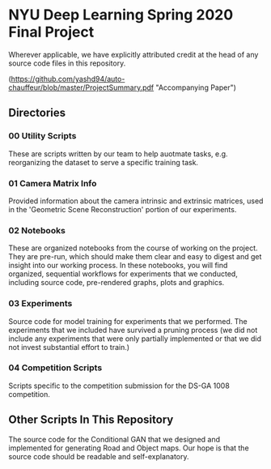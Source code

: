 # NYU Deep Learning Spring 2020 Final Project
Wherever applicable, we have explicitly attributed credit at the head of any source code files in this repository.

(https://github.com/yashd94/auto-chauffeur/blob/master/ProjectSummary.pdf "Accompanying Paper")

## Directories
### 00 Utility Scripts
These are scripts written by our team to help auotmate tasks, e.g. reorganizing the dataset to serve a specific training task.

### 01 Camera Matrix Info
Provided information about the camera intrinsic and extrinsic matrices, used in the 'Geometric Scene Reconstruction' portion of our experiments.

### 02 Notebooks
These are organized notebooks from the course of working on the project.  They are pre-run, which should make them clear and easy to digest and get insight into our working process.  In these notebooks, you will find organized, sequential workflows for experiments that we conducted, including source code, pre-rendered graphs, plots and graphics.

### 03 Experiments
Source code for model training for experiments that we performed.  The experiments that we included have survived a pruning process (we did not include any experiments that were only partially implemented or that we did not invest substantial effort to train.)

### 04 Competition Scripts
Scripts specific to the competition submission for the DS-GA 1008 competition.

## Other Scripts In This Repository
The source code for the Conditional GAN that we designed and implemented for generating Road and Object maps.  Our hope is that the source code should be readable and self-explanatory.
